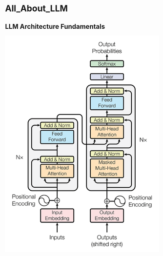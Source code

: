 # All_About_LLM
## LLM Architecture Fundamentals
![Transformers_Arch](Transformers_Arch/attention_research_1.webp)